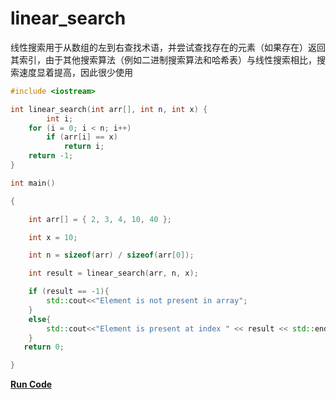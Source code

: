 # linear_search

线性搜索用于从数组的左到右查找术语，并尝试查找存在的元素（如果存在）返回其索引，由于其他搜索算法（例如二进制搜索算法和哈希表）与线性搜索相比，搜索速度显着提高，因此很少使用


```cpp
#include <iostream>

int linear_search(int arr[], int n, int x) {
        int i;
    for (i = 0; i < n; i++)
        if (arr[i] == x)
            return i;
    return -1;
}

int main()

{

    int arr[] = { 2, 3, 4, 10, 40 };

    int x = 10;

    int n = sizeof(arr) / sizeof(arr[0]);

    int result = linear_search(arr, n, x);

    if (result == -1){
        std::cout<<"Element is not present in array";
    }
    else{
        std::cout<<"Element is present at index " << result << std::endl;                                                                     
    }
   return 0;

}
```
**[Run Code](https://rextester.com/BFFCB16982)**
